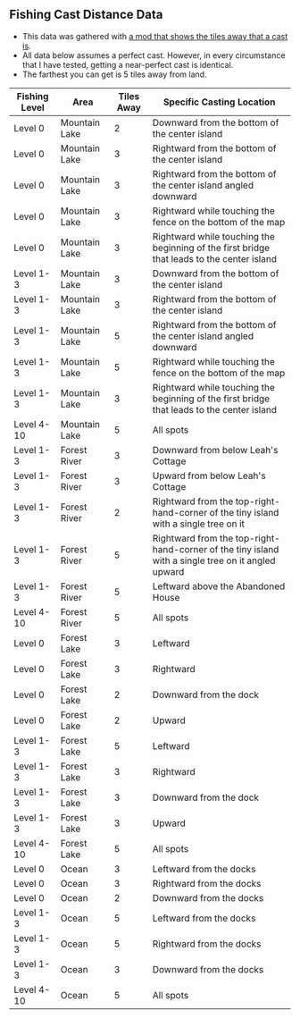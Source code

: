 ## Fishing Cast Distance Data

* This data was gathered with [a mod that shows the tiles away that a cast is](https://github.com/Zamiell/stardew-valley/blob/master/BobblerDistance.cs).
* All data below assumes a perfect cast. However, in every circumstance that I have tested, getting a near-perfect cast is identical.
* The farthest you can get is 5 tiles away from land.

| Fishing Level | Area          | Tiles Away | Specific Casting Location
| ------------- | ------------- | ---------- | -------------------------
| Level 0       | Mountain Lake | 2          | Downward from the bottom of the center island
| Level 0       | Mountain Lake | 3          | Rightward from the bottom of the center island
| Level 0       | Mountain Lake | 3          | Rightward from the bottom of the center island angled downward
| Level 0       | Mountain Lake | 3          | Rightward while touching the fence on the bottom of the map
| Level 0       | Mountain Lake | 3          | Rightward while touching the beginning of the first bridge that leads to the center island
| Level 1-3     | Mountain Lake | 3          | Downward from the bottom of the center island
| Level 1-3     | Mountain Lake | 3          | Rightward from the bottom of the center island
| Level 1-3     | Mountain Lake | 5          | Rightward from the bottom of the center island angled downward
| Level 1-3     | Mountain Lake | 5          | Rightward while touching the fence on the bottom of the map
| Level 1-3     | Mountain Lake | 3          | Rightward while touching the beginning of the first bridge that leads to the center island
| Level 4-10    | Mountain Lake | 5          | All spots
| Level 1-3     | Forest River  | 3          | Downward from below Leah's Cottage
| Level 1-3     | Forest River  | 3          | Upward from below Leah's Cottage
| Level 1-3     | Forest River  | 2          | Rightward from the top-right-hand-corner of the tiny island with a single tree on it
| Level 1-3     | Forest River  | 5          | Rightward from the top-right-hand-corner of the tiny island with a single tree on it angled upward
| Level 1-3     | Forest River  | 5          | Leftward above the Abandoned House
| Level 4-10    | Forest River  | 5          | All spots
| Level 0       | Forest Lake   | 3          | Leftward
| Level 0       | Forest Lake   | 3          | Rightward
| Level 0       | Forest Lake   | 2          | Downward from the dock
| Level 0       | Forest Lake   | 2          | Upward
| Level 1-3     | Forest Lake   | 5          | Leftward
| Level 1-3     | Forest Lake   | 3          | Rightward
| Level 1-3     | Forest Lake   | 3          | Downward from the dock
| Level 1-3     | Forest Lake   | 3          | Upward
| Level 4-10    | Forest Lake   | 5          | All spots
| Level 0       | Ocean         | 3          | Leftward from the docks
| Level 0       | Ocean         | 3          | Rightward from the docks
| Level 0       | Ocean         | 2          | Downward from the docks
| Level 1-3     | Ocean         | 5          | Leftward from the docks
| Level 1-3     | Ocean         | 5          | Rightward from the docks
| Level 1-3     | Ocean         | 3          | Downward from the docks
| Level 4-10    | Ocean         | 5          | All spots
